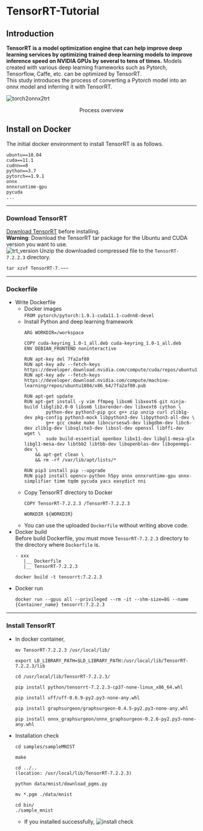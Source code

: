 # TensorRT-Tutorial

## Introduction
**TensorRT is a model optimization engine that can help improve deep learning services 
by optimizing trained deep learning models to improve inference speed on NVIDIA GPUs by 
several to tens of times.** Models created with various deep learning frameworks such as 
Pytorch, Tensorflow, Caffe, etc. can be optimized by TensorRT.  
This study introduces the process of converting a Pytorch model into an onnx model and inferring it with TensorRT.


![torch2onnx2trt](https://user-images.githubusercontent.com/81670026/161904421-e6e6d00b-1bd9-42b3-915b-dba1f8ba3997.PNG)
<div align="center"> Process overview </div>

## Install on Docker
The initial docker environment to install TensorRT is as follows.  
```
ubuntu==18.04
cuda==11.1
cudnn==8
python==3.7
pytorch==1.9.1
onnx
onnxruntime-gpu
pycuda
...
```
***
### Download TensorRT
[Download TensorRT](https://developer.nvidia.com/nvidia-tensorrt-7x-download) before installing.  
**Warning**: Download the TensorRT tar package for the Ubuntu and CUDA version you want to use.  
![trt_version](https://user-images.githubusercontent.com/81670026/161909345-6222b994-7b10-48d5-9b6c-d4c631b89f2c.PNG)
Unzip the downloaded compressed file to the `TensorRT-7.2.2.3` directory.
```commandline
tar xzvf TensorRT-7.~~~
```
***
### Dockerfile
- Write Dockerfile  
  + Docker images  
  `FROM pytorch/pytorch:1.9.1-cuda11.1-cudnn8-devel`
  + Install Python and deep learning framework  
    ```
    ARG WORKDIR=/workspace
    
    COPY cuda-keyring_1.0-1_all.deb cuda-keyring_1.0-1_all.deb
    ENV DEBIAN_FRONTEND noninteractive
    
    RUN apt-key del 7fa2af80
    RUN apt-key adv --fetch-keys https://developer.download.nvidia.com/compute/cuda/repos/ubuntu1804/x86_64/3bf863cc.pub
    RUN apt-key adv --fetch-keys https://developer.download.nvidia.com/compute/machine-learning/repos/ubuntu1804/x86_64/7fa2af80.pub
    
    RUN apt-get update
    RUN apt-get install -y vim ffmpeg libsm6 libxext6 git ninja-build libglib2.0-0 libsm6 libxrender-dev libxext6 cython \
            python-dev python3-pip gcc g++ zip unzip curl zlib1g-dev pkg-config python3-mock libpython3-dev libpython3-all-dev \
            g++ gcc cmake make libncursesw5-dev libgdbm-dev libc6-dev zlib1g-dev libsqlite3-dev libssl-dev openssl libffi-dev wget \
            sudo build-essential openbox libx11-dev libgl1-mesa-glx libgl1-mesa-dev libtbb2 libtbb-dev libopenblas-dev libopenmpi-dev \
        && apt-get clean \
        && rm -rf /var/lib/apt/lists/*

    RUN pip3 install pip --upgrade
    RUN pip3 install opencv-python h5py onnx onnxruntime-gpu onnx-simplifier timm tqdm pycuda yacs easydict nni
    ```
  + Copy TensorRT directory to Docker
    ```
    COPY TensorRT-7.2.2.3 /TensorRT-7.2.2.3
    
    WORKDIR ${WORKDIR}
    ```
  + You can use the uploaded `Dockerfile` without writing above code.
- Docker build  
  Before build Dockerfile, you must move `TensorRT-7.2.2.3` directory to the directory where `Dockerfile` is.
  ```
  - xxx
     |__ Dockerfile
     |__ TensorRT-7.2.2.3
  ```
  ```commandline
  docker build -t tensorrt:7.2.2.3
  ```
- Docker run
  ```commandline
  docker run --gpus all --privileged --rm -it --shm-size=8G --name {Container_name} tensorrt:7.2.2.3
  ```
***
### Install TensorRT  
- In docker container,
  ```commandline
  mv TensorRT-7.2.2.3 /usr/local/lib/
  ```
  ```commandline
  export LD_LIBRARY_PATH=$LD_LIBRARY_PATH:/usr/local/lib/TensorRT-7.2.2.3/lib
  ```
  ```commandline
  cd /usr/local/lib/TensorRT-7.2.2.3/
  ```
  ```commandline
  pip install python/tensorrt-7.2.2.3-cp37-none-linux_x86_64.whl
  ```
  ```commandline
  pip install uff/uff-0.6.9-py2.py3-none-any.whl
  ```
  ```commandline
  pip install graphsurgeon/graphsurgeon-0.4.5-py2.py3-none-any.whl
  ```
  ```commandline
  pip install onnx_graphsurgeon/onnx_graphsurgeon-0.2.6-py2.py3-none-any.whl
  ```

- Installation check
  ```commandline
  cd samples/sampleMNIST
  ```
  ```commandline
  make
  ```
  ```commandline
  cd ../..  
  (location: /usr/local/lib/TensorRT-7.2.2.3)
  ```
  ```commandline
  python data/mnist/download_pgms.py
  ```
  ```commandline
  mv *.pgm ./data/mnist
  ```
  ```commandline
  cd bin/
  ./sample_mnist
  ```
  - If you installed successfully,
    ![install check](https://user-images.githubusercontent.com/81670026/161915569-6e26c8c0-dd5f-4106-a407-d87ba7edb117.PNG)
